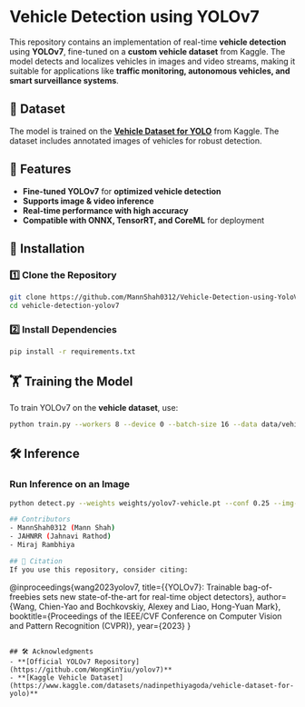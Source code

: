 # Vehicle Detection using YOLOv7  

This repository contains an implementation of real-time **vehicle detection** using **YOLOv7**, fine-tuned on a **custom vehicle dataset** from Kaggle. The model detects and localizes vehicles in images and video streams, making it suitable for applications like **traffic monitoring, autonomous vehicles, and smart surveillance systems**.  

## 📌 Dataset  
The model is trained on the **[Vehicle Dataset for YOLO](https://www.kaggle.com/datasets/nadinpethiyagoda/vehicle-dataset-for-yolo)** from Kaggle. The dataset includes annotated images of vehicles for robust detection.  

## 🚀 Features  
- **Fine-tuned YOLOv7** for **optimized vehicle detection**  
- **Supports image & video inference**  
- **Real-time performance with high accuracy**  
- **Compatible with ONNX, TensorRT, and CoreML** for deployment  

## 📂 Installation  

### 1️⃣ Clone the Repository  
```bash
git clone https://github.com/MannShah0312/Vehicle-Detection-using-YoloV7.git
cd vehicle-detection-yolov7
```

### 2️⃣ Install Dependencies  
```bash
pip install -r requirements.txt
```

## 🏋️ Training the Model  
To train YOLOv7 on the **vehicle dataset**, use:  
```bash
python train.py --workers 8 --device 0 --batch-size 16 --data data/vehicle.yaml --img 640 640 --cfg cfg/training/yolov7-custom.yaml --weights yolov7_training.pt --name yolov7-vehicle --hyp data/hyp.vehicle.yaml
```

## 🛠️ Inference  

### Run Inference on an Image  
```bash
python detect.py --weights weights/yolov7-vehicle.pt --conf 0.25 --img-size 640 --source sample.jpg

## Contributors
- MannShah0312 (Mann Shah)
- JAHNRR (Jahnavi Rathod)
- Miraj Rambhiya

## 📜 Citation  
If you use this repository, consider citing:  
```
@inproceedings{wang2023yolov7,
  title={{YOLOv7}: Trainable bag-of-freebies sets new state-of-the-art for real-time object detectors},
  author={Wang, Chien-Yao and Bochkovskiy, Alexey and Liao, Hong-Yuan Mark},
  booktitle={Proceedings of the IEEE/CVF Conference on Computer Vision and Pattern Recognition (CVPR)},
  year={2023}
}
```

## 🛠️ Acknowledgments  
- **[Official YOLOv7 Repository](https://github.com/WongKinYiu/yolov7)**
- **[Kaggle Vehicle Dataset](https://www.kaggle.com/datasets/nadinpethiyagoda/vehicle-dataset-for-yolo)**  
